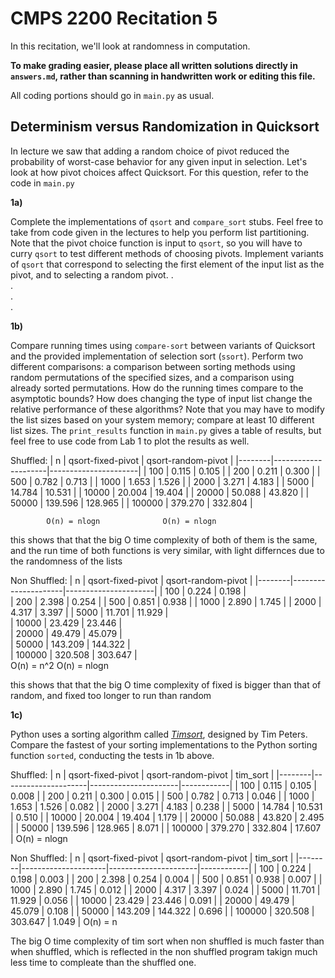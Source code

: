 # CMPS 2200 Recitation 5

In this recitation, we'll look at randomness in computation.

**To make grading easier, please place all written solutions directly in `answers.md`, rather than scanning in handwritten work or editing this file.**

All coding portions should go in `main.py` as usual.


## Determinism versus Randomization in Quicksort

In lecture we saw that adding a random choice of pivot reduced the
probability of worst-case behavior for any given input in
selection. Let's look at how pivot choices affect Quicksort. For this
question, refer to the code in `main.py` 

**1a)**

Complete the implementations of `qsort` and `compare_sort` stubs. Feel
free to take from code given in the lectures to  help you perform list
partitioning. Note that the pivot choice function is input to `qsort`,
so you will have to curry `qsort` to test different methods of
choosing pivots. Implement variants of `qsort` that correspond to
selecting the first element of the input list as the pivot, and to
selecting a random pivot.
.  
.  
.  
.  


**1b)**

Compare running times using `compare-sort` between variants of
Quicksort and the
provided implementation of selection sort (`ssort`). Perform two
different comparisons: a comparison between sorting methods using
random permutations of the specified sizes, and a comparison using
already sorted permutations. How do the running times compare to the
asymptotic bounds? How does changing the type of input list change the
relative performance of these algorithms? Note that you may have to
modify the list sizes based on your system memory; compare at least 10
different list sizes. The `print_results` function in `main.py` gives
a table of results, but feel free to use code from Lab 1 to plot
the results as well. 

Shuffled:
|      n |   qsort-fixed-pivot |   qsort-random-pivot |
|--------|---------------------|----------------------|
|    100 |               0.115 |                0.105 |
|    200 |               0.211 |                0.300 |
|    500 |               0.782 |                0.713 |
|   1000 |               1.653 |                1.526 |
|   2000 |               3.271 |                4.183 |
|   5000 |              14.784 |               10.531 |
|  10000 |              20.004 |               19.404 |
|  20000 |              50.088 |               43.820 |
|  50000 |             139.596 |              128.965 |
| 100000 |             379.270 |              332.804 |

            O(n) = nlogn              O(n) = nlogn

this shows that that the big O time complexity of both of them is the same, and the run time of both functions is very similar, with light differnces due to the randomness of the lists

 Non Shuffled:
 |      n |   qsort-fixed-pivot |   qsort-random-pivot |
 |--------|---------------------|----------------------|
 |    100 |               0.224 |                0.198 |     
 |    200 |               2.398 |                0.254 |
 |    500 |               0.851 |                0.938 |
 |   1000 |               2.890 |                1.745 |
 |   2000 |               4.317 |                3.397 |
 |   5000 |              11.701 |               11.929 |      
 |  10000 |              23.429 |               23.446 |      
 |  20000 |              49.479 |               45.079 |      
 |  50000 |             143.209 |              144.322 |      
 | 100000 |             320.508 |              303.647 |      
              O(n) = n^2            O(n) = nlogn
              
this shows that that the big O time complexity of fixed is bigger than that of random, and fixed too longer to run than random



**1c)**

Python uses a sorting algorithm called [*Timsort*](https://en.wikipedia.org/wiki/Timsort), designed by Tim Peters. Compare the fastest of your sorting implementations to the Python
sorting function `sorted`, conducting the tests in 1b above. 

Shuffled:
|      n |   qsort-fixed-pivot |   qsort-random-pivot |   tim_sort |
|--------|---------------------|----------------------|------------|
|    100 |               0.115 |                0.105 |      0.008 |
|    200 |               0.211 |                0.300 |      0.015 |
|    500 |               0.782 |                0.713 |      0.046 |
|   1000 |               1.653 |                1.526 |      0.082 |
|   2000 |               3.271 |                4.183 |      0.238 |
|   5000 |              14.784 |               10.531 |      0.510 |
|  10000 |              20.004 |               19.404 |      1.179 |
|  20000 |              50.088 |               43.820 |      2.495 |
|  50000 |             139.596 |              128.965 |      8.071 |
| 100000 |             379.270 |              332.804 |     17.607 |
                                                        O(n) = nlogn

Non Shuffled:
|      n |   qsort-fixed-pivot |   qsort-random-pivot |   tim_sort |
|--------|---------------------|----------------------|------------|
|    100 |               0.224 |                0.198 |      0.003 |
|    200 |               2.398 |                0.254 |      0.004 |
|    500 |               0.851 |                0.938 |      0.007 |
|   1000 |               2.890 |                1.745 |      0.012 |
|   2000 |               4.317 |                3.397 |      0.024 |
|   5000 |              11.701 |               11.929 |      0.056 |
|  10000 |              23.429 |               23.446 |      0.091 |
|  20000 |              49.479 |               45.079 |      0.108 |
|  50000 |             143.209 |              144.322 |      0.696 |
| 100000 |             320.508 |              303.647 |      1.049 |
                                                          O(n) = n

The big O time complexity of tim sort when non shuffled is much faster than when shuffled, which is reflected in the non shuffled program takign much less time to compleate than the shuffled one.